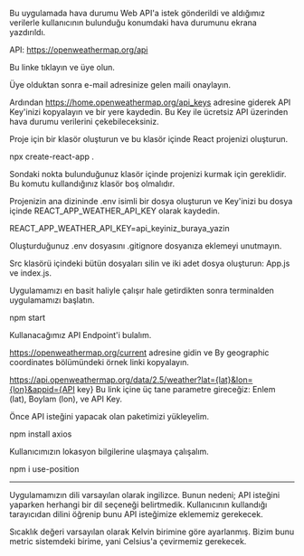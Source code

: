 Bu uygulamada hava durumu Web API'a istek gönderildi ve aldığımız verilerle kullanıcının bulunduğu konumdaki hava durumunu ekrana yazdırıldı.

API: https://openweathermap.org/api

Bu linke tıklayın ve üye olun.

Üye olduktan sonra e-mail adresinize gelen maili onaylayın.

Ardından https://home.openweathermap.org/api_keys adresine giderek API Key'inizi kopyalayın ve bir yere kaydedin. Bu Key ile ücretsiz API üzerinden hava durumu verilerini çekebileceksiniz.

Proje için bir klasör oluşturun ve bu klasör içinde React projenizi oluşturun.

npx create-react-app .

Sondaki nokta bulunduğunuz klasör içinde projenizi kurmak için gereklidir. Bu komutu kullandığınız klasör boş olmalıdır.

Projenizin ana dizininde .env isimli bir dosya oluşturun ve Key'inizi bu dosya içinde REACT_APP_WEATHER_API_KEY olarak kaydedin.

REACT_APP_WEATHER_API_KEY=api_keyiniz_buraya_yazin

Oluşturduğunuz .env dosyasını .gitignore dosyanıza eklemeyi unutmayın.

Src klasörü içindeki bütün dosyaları silin ve iki adet dosya oluşturun: App.js ve index.js.

Uygulamamızı en basit haliyle çalışır hale getirdikten sonra terminalden uygulamamızı başlatın.

npm start
 
Kullanacağımız API Endpoint'i bulalım.

https://openweathermap.org/current adresine gidin ve By geographic coordinates bölümündeki örnek linki kopyalayın.

https://api.openweathermap.org/data/2.5/weather?lat={lat}&lon={lon}&appid={API key}
Bu link içine üç tane parametre gireceğiz: Enlem (lat), Boylam (lon), ve API Key.

Önce API isteğini yapacak olan paketimizi yükleyelim.

npm install axios

Kullanıcımızın lokasyon bilgilerine ulaşmaya çalışalım.

npm i use-position

------------------------------

Uygulamamızın dili varsayılan olarak ingilizce. Bunun nedeni; API isteğini yaparken herhangi bir dil seçeneği belirtmedik. Kullanıcının kullandığı tarayıcıdan dilini öğrenip bunu API isteğimize eklememiz gerekecek.

Sıcaklık değeri varsayılan olarak Kelvin birimine göre ayarlanmış. Bizim bunu metric sistemdeki birime, yani Celsius'a çevirmemiz gerekecek.
